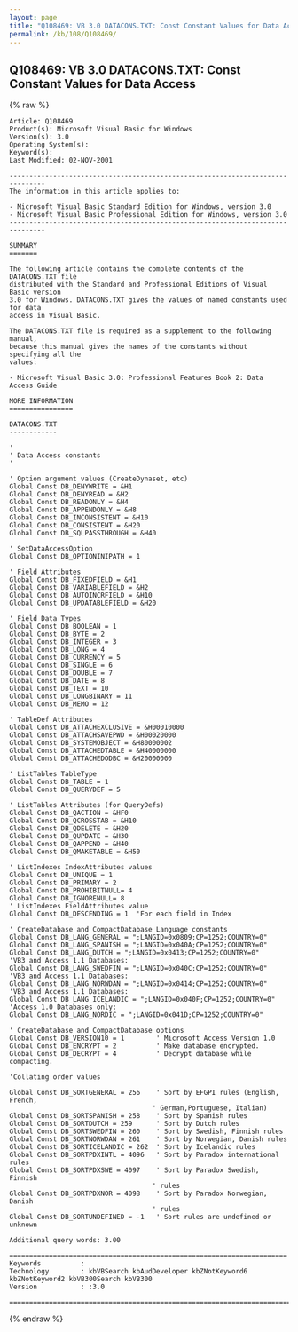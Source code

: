 ```yaml
---
layout: page
title: "Q108469: VB 3.0 DATACONS.TXT: Const Constant Values for Data Access"
permalink: /kb/108/Q108469/
---
```


## Q108469: VB 3.0 DATACONS.TXT: Const Constant Values for Data Access

{% raw %}

	Article: Q108469
	Product(s): Microsoft Visual Basic for Windows
	Version(s): 3.0
	Operating System(s): 
	Keyword(s): 
	Last Modified: 02-NOV-2001
	
	-------------------------------------------------------------------------------
	The information in this article applies to:
	
	- Microsoft Visual Basic Standard Edition for Windows, version 3.0 
	- Microsoft Visual Basic Professional Edition for Windows, version 3.0 
	-------------------------------------------------------------------------------
	
	SUMMARY
	=======
	
	The following article contains the complete contents of the DATACONS.TXT file
	distributed with the Standard and Professional Editions of Visual Basic version
	3.0 for Windows. DATACONS.TXT gives the values of named constants used for data
	access in Visual Basic.
	
	The DATACONS.TXT file is required as a supplement to the following manual,
	because this manual gives the names of the constants without specifying all the
	values:
	
	- Microsoft Visual Basic 3.0: Professional Features Book 2: Data Access Guide
	
	MORE INFORMATION
	================
	
	DATACONS.TXT
	------------
	
	'
	' Data Access constants
	'
	
	' Option argument values (CreateDynaset, etc)
	Global Const DB_DENYWRITE = &H1
	Global Const DB_DENYREAD = &H2
	Global Const DB_READONLY = &H4
	Global Const DB_APPENDONLY = &H8
	Global Const DB_INCONSISTENT = &H10
	Global Const DB_CONSISTENT = &H20
	Global Const DB_SQLPASSTHROUGH = &H40
	
	' SetDataAccessOption
	Global Const DB_OPTIONINIPATH = 1
	
	' Field Attributes
	Global Const DB_FIXEDFIELD = &H1
	Global Const DB_VARIABLEFIELD = &H2
	Global Const DB_AUTOINCRFIELD = &H10
	Global Const DB_UPDATABLEFIELD = &H20
	
	' Field Data Types
	Global Const DB_BOOLEAN = 1
	Global Const DB_BYTE = 2
	Global Const DB_INTEGER = 3
	Global Const DB_LONG = 4
	Global Const DB_CURRENCY = 5
	Global Const DB_SINGLE = 6
	Global Const DB_DOUBLE = 7
	Global Const DB_DATE = 8
	Global Const DB_TEXT = 10
	Global Const DB_LONGBINARY = 11
	Global Const DB_MEMO = 12
	
	' TableDef Attributes
	Global Const DB_ATTACHEXCLUSIVE = &H00010000
	Global Const DB_ATTACHSAVEPWD = &H00020000
	Global Const DB_SYSTEMOBJECT = &H80000002
	Global Const DB_ATTACHEDTABLE = &H40000000
	Global Const DB_ATTACHEDODBC = &H20000000
	
	' ListTables TableType
	Global Const DB_TABLE = 1
	Global Const DB_QUERYDEF = 5
	
	' ListTables Attributes (for QueryDefs)
	Global Const DB_QACTION = &HF0
	Global Const DB_QCROSSTAB = &H10
	Global Const DB_QDELETE = &H20
	Global Const DB_QUPDATE = &H30
	Global Const DB_QAPPEND = &H40
	Global Const DB_QMAKETABLE = &H50
	
	' ListIndexes IndexAttributes values
	Global Const DB_UNIQUE = 1
	Global Const DB_PRIMARY = 2
	Global Const DB_PROHIBITNULL= 4
	Global Const DB_IGNORENULL= 8
	' ListIndexes FieldAttributes value
	Global Const DB_DESCENDING = 1  'For each field in Index
	
	' CreateDatabase and CompactDatabase Language constants
	Global Const DB_LANG_GENERAL = ";LANGID=0x0809;CP=1252;COUNTRY=0"
	Global Const DB_LANG_SPANISH = ";LANGID=0x040A;CP=1252;COUNTRY=0"
	Global Const DB_LANG_DUTCH = ";LANGID=0x0413;CP=1252;COUNTRY=0"
	'VB3 and Access 1.1 Databases:
	Global Const DB_LANG_SWEDFIN = ";LANGID=0x040C;CP=1252;COUNTRY=0"
	'VB3 and Access 1.1 Databases:
	Global Const DB_LANG_NORWDAN = ";LANGID=0x0414;CP=1252;COUNTRY=0"
	'VB3 and Access 1.1 Databases:
	Global Const DB_LANG_ICELANDIC = ";LANGID=0x040F;CP=1252;COUNTRY=0"
	'Access 1.0 Databases only:
	Global Const DB_LANG_NORDIC = ";LANGID=0x041D;CP=1252;COUNTRY=0"
	
	' CreateDatabase and CompactDatabase options
	Global Const DB_VERSION10 = 1        ' Microsoft Access Version 1.0
	Global Const DB_ENCRYPT = 2          ' Make database encrypted.
	Global Const DB_DECRYPT = 4          ' Decrypt database while compacting.
	
	'Collating order values
	
	Global Const DB_SORTGENERAL = 256    ' Sort by EFGPI rules (English,
	French,
	                                    ' German,Portuguese, Italian)
	Global Const DB_SORTSPANISH = 258    ' Sort by Spanish rules
	Global Const DB_SORTDUTCH = 259      ' Sort by Dutch rules
	Global Const DB_SORTSWEDFIN = 260    ' Sort by Swedish, Finnish rules
	Global Const DB_SORTNORWDAN = 261    ' Sort by Norwegian, Danish rules
	Global Const DB_SORTICELANDIC = 262  ' Sort by Icelandic rules
	Global Const DB_SORTPDXINTL = 4096   ' Sort by Paradox international rules
	Global Const DB_SORTPDXSWE = 4097    ' Sort by Paradox Swedish, Finnish
	                                    ' rules
	Global Const DB_SORTPDXNOR = 4098    ' Sort by Paradox Norwegian, Danish
	                                    ' rules
	Global Const DB_SORTUNDEFINED = -1   ' Sort rules are undefined or unknown
	
	Additional query words: 3.00
	
	======================================================================
	Keywords          :  
	Technology        : kbVBSearch kbAudDeveloper kbZNotKeyword6 kbZNotKeyword2 kbVB300Search kbVB300
	Version           : :3.0
	
	=============================================================================
	

{% endraw %}
